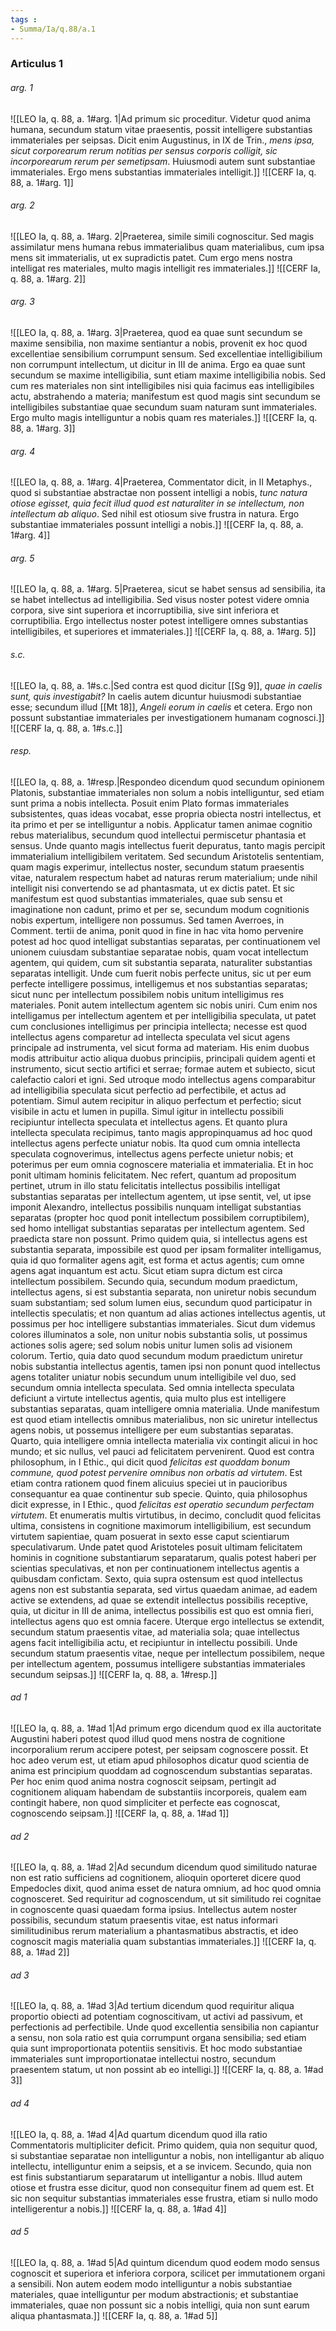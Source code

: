 ```yaml
---
tags : 
- Summa/Ia/q.88/a.1
---
```


### Articulus 1

###### arg. 1
![[LEO Ia, q. 88, a. 1#arg. 1|Ad primum sic proceditur. Videtur quod anima humana, secundum statum vitae praesentis, possit intelligere substantias immateriales per seipsas. Dicit enim Augustinus, in IX de Trin., *mens ipsa, sicut corporearum rerum notitias per sensus corporis colligit, sic incorporearum rerum per semetipsam*. Huiusmodi autem sunt substantiae immateriales. Ergo mens substantias immateriales intelligit.]]
![[CERF Ia, q. 88, a. 1#arg. 1]]

###### arg. 2
![[LEO Ia, q. 88, a. 1#arg. 2|Praeterea, simile simili cognoscitur. Sed magis assimilatur mens humana rebus immaterialibus quam materialibus, cum ipsa mens sit immaterialis, ut ex supradictis patet. Cum ergo mens nostra intelligat res materiales, multo magis intelligit res immateriales.]]
![[CERF Ia, q. 88, a. 1#arg. 2]]

###### arg. 3
![[LEO Ia, q. 88, a. 1#arg. 3|Praeterea, quod ea quae sunt secundum se maxime sensibilia, non maxime sentiantur a nobis, provenit ex hoc quod excellentiae sensibilium corrumpunt sensum. Sed excellentiae intelligibilium non corrumpunt intellectum, ut dicitur in III de anima. Ergo ea quae sunt secundum se maxime intelligibilia, sunt etiam maxime intelligibilia nobis. Sed cum res materiales non sint intelligibiles nisi quia facimus eas intelligibiles actu, abstrahendo a materia; manifestum est quod magis sint secundum se intelligibiles substantiae quae secundum suam naturam sunt immateriales. Ergo multo magis intelliguntur a nobis quam res materiales.]]
![[CERF Ia, q. 88, a. 1#arg. 3]]

###### arg. 4
![[LEO Ia, q. 88, a. 1#arg. 4|Praeterea, Commentator dicit, in II Metaphys., quod si substantiae abstractae non possent intelligi a nobis, *tunc natura otiose egisset, quia fecit illud quod est naturaliter in se intellectum, non intellectum ab aliquo*. Sed nihil est otiosum sive frustra in natura. Ergo substantiae immateriales possunt intelligi a nobis.]]
![[CERF Ia, q. 88, a. 1#arg. 4]]

###### arg. 5
![[LEO Ia, q. 88, a. 1#arg. 5|Praeterea, sicut se habet sensus ad sensibilia, ita se habet intellectus ad intelligibilia. Sed visus noster potest videre omnia corpora, sive sint superiora et incorruptibilia, sive sint inferiora et corruptibilia. Ergo intellectus noster potest intelligere omnes substantias intelligibiles, et superiores et immateriales.]]
![[CERF Ia, q. 88, a. 1#arg. 5]]

###### s.c.
![[LEO Ia, q. 88, a. 1#s.c.|Sed contra est quod dicitur [[Sg 9]], *quae in caelis sunt, quis investigabit?* In caelis autem dicuntur huiusmodi substantiae esse; secundum illud [[Mt 18]], *Angeli eorum in caelis* et cetera. Ergo non possunt substantiae immateriales per investigationem humanam cognosci.]]
![[CERF Ia, q. 88, a. 1#s.c.]]

###### resp.
![[LEO Ia, q. 88, a. 1#resp.|Respondeo dicendum quod secundum opinionem Platonis, substantiae immateriales non solum a nobis intelliguntur, sed etiam sunt prima a nobis intellecta. Posuit enim Plato formas immateriales subsistentes, quas ideas vocabat, esse propria obiecta nostri intellectus, et ita primo et per se intelliguntur a nobis. Applicatur tamen animae cognitio rebus materialibus, secundum quod intellectui permiscetur phantasia et sensus. Unde quanto magis intellectus fuerit depuratus, tanto magis percipit immaterialium intelligibilem veritatem. Sed secundum Aristotelis sententiam, quam magis experimur, intellectus noster, secundum statum praesentis vitae, naturalem respectum habet ad naturas rerum materialium; unde nihil intelligit nisi convertendo se ad phantasmata, ut ex dictis patet. Et sic manifestum est quod substantias immateriales, quae sub sensu et imaginatione non cadunt, primo et per se, secundum modum cognitionis nobis expertum, intelligere non possumus. Sed tamen Averroes, in Comment. tertii de anima, ponit quod in fine in hac vita homo pervenire potest ad hoc quod intelligat substantias separatas, per continuationem vel unionem cuiusdam substantiae separatae nobis, quam vocat intellectum agentem, qui quidem, cum sit substantia separata, naturaliter substantias separatas intelligit. Unde cum fuerit nobis perfecte unitus, sic ut per eum perfecte intelligere possimus, intelligemus et nos substantias separatas; sicut nunc per intellectum possibilem nobis unitum intelligimus res materiales. Ponit autem intellectum agentem sic nobis uniri. Cum enim nos intelligamus per intellectum agentem et per intelligibilia speculata, ut patet cum conclusiones intelligimus per principia intellecta; necesse est quod intellectus agens comparetur ad intellecta speculata vel sicut agens principale ad instrumenta, vel sicut forma ad materiam. His enim duobus modis attribuitur actio aliqua duobus principiis, principali quidem agenti et instrumento, sicut sectio artifici et serrae; formae autem et subiecto, sicut calefactio calori et igni. Sed utroque modo intellectus agens comparabitur ad intelligibilia speculata sicut perfectio ad perfectibile, et actus ad potentiam. Simul autem recipitur in aliquo perfectum et perfectio; sicut visibile in actu et lumen in pupilla. Simul igitur in intellectu possibili recipiuntur intellecta speculata et intellectus agens. Et quanto plura intellecta speculata recipimus, tanto magis appropinquamus ad hoc quod intellectus agens perfecte uniatur nobis. Ita quod cum omnia intellecta speculata cognoverimus, intellectus agens perfecte unietur nobis; et poterimus per eum omnia cognoscere materialia et immaterialia. Et in hoc ponit ultimam hominis felicitatem. Nec refert, quantum ad propositum pertinet, utrum in illo statu felicitatis intellectus possibilis intelligat substantias separatas per intellectum agentem, ut ipse sentit, vel, ut ipse imponit Alexandro, intellectus possibilis nunquam intelligat substantias separatas (propter hoc quod ponit intellectum possibilem corruptibilem), sed homo intelligat substantias separatas per intellectum agentem. Sed praedicta stare non possunt. Primo quidem quia, si intellectus agens est substantia separata, impossibile est quod per ipsam formaliter intelligamus, quia id quo formaliter agens agit, est forma et actus agentis; cum omne agens agat inquantum est actu. Sicut etiam supra dictum est circa intellectum possibilem. Secundo quia, secundum modum praedictum, intellectus agens, si est substantia separata, non uniretur nobis secundum suam substantiam; sed solum lumen eius, secundum quod participatur in intellectis speculatis; et non quantum ad alias actiones intellectus agentis, ut possimus per hoc intelligere substantias immateriales. Sicut dum videmus colores illuminatos a sole, non unitur nobis substantia solis, ut possimus actiones solis agere; sed solum nobis unitur lumen solis ad visionem colorum. Tertio, quia dato quod secundum modum praedictum uniretur nobis substantia intellectus agentis, tamen ipsi non ponunt quod intellectus agens totaliter uniatur nobis secundum unum intelligibile vel duo, sed secundum omnia intellecta speculata. Sed omnia intellecta speculata deficiunt a virtute intellectus agentis, quia multo plus est intelligere substantias separatas, quam intelligere omnia materialia. Unde manifestum est quod etiam intellectis omnibus materialibus, non sic uniretur intellectus agens nobis, ut possemus intelligere per eum substantias separatas. Quarto, quia intelligere omnia intellecta materialia vix contingit alicui in hoc mundo; et sic nullus, vel pauci ad felicitatem pervenirent. Quod est contra philosophum, in I Ethic., qui dicit quod *felicitas est quoddam bonum commune, quod potest pervenire omnibus non orbatis ad virtutem*. Est etiam contra rationem quod finem alicuius speciei ut in paucioribus consequantur ea quae continentur sub specie. Quinto, quia philosophus dicit expresse, in I Ethic., quod *felicitas est operatio secundum perfectam virtutem*. Et enumeratis multis virtutibus, in decimo, concludit quod felicitas ultima, consistens in cognitione maximorum intelligibilium, est secundum virtutem sapientiae, quam posuerat in sexto esse caput scientiarum speculativarum. Unde patet quod Aristoteles posuit ultimam felicitatem hominis in cognitione substantiarum separatarum, qualis potest haberi per scientias speculativas, et non per continuationem intellectus agentis a quibusdam confictam. Sexto, quia supra ostensum est quod intellectus agens non est substantia separata, sed virtus quaedam animae, ad eadem active se extendens, ad quae se extendit intellectus possibilis receptive, quia, ut dicitur in III de anima, intellectus possibilis est quo est omnia fieri, intellectus agens quo est omnia facere. Uterque ergo intellectus se extendit, secundum statum praesentis vitae, ad materialia sola; quae intellectus agens facit intelligibilia actu, et recipiuntur in intellectu possibili. Unde secundum statum praesentis vitae, neque per intellectum possibilem, neque per intellectum agentem, possumus intelligere substantias immateriales secundum seipsas.]]
![[CERF Ia, q. 88, a. 1#resp.]]

###### ad 1
![[LEO Ia, q. 88, a. 1#ad 1|Ad primum ergo dicendum quod ex illa auctoritate Augustini haberi potest quod illud quod mens nostra de cognitione incorporalium rerum accipere potest, per seipsam cognoscere possit. Et hoc adeo verum est, ut etiam apud philosophos dicatur quod scientia de anima est principium quoddam ad cognoscendum substantias separatas. Per hoc enim quod anima nostra cognoscit seipsam, pertingit ad cognitionem aliquam habendam de substantiis incorporeis, qualem eam contingit habere, non quod simpliciter et perfecte eas cognoscat, cognoscendo seipsam.]]
![[CERF Ia, q. 88, a. 1#ad 1]]

###### ad 2
![[LEO Ia, q. 88, a. 1#ad 2|Ad secundum dicendum quod similitudo naturae non est ratio sufficiens ad cognitionem, alioquin oporteret dicere quod Empedocles dixit, quod anima esset de natura omnium, ad hoc quod omnia cognosceret. Sed requiritur ad cognoscendum, ut sit similitudo rei cognitae in cognoscente quasi quaedam forma ipsius. Intellectus autem noster possibilis, secundum statum praesentis vitae, est natus informari similitudinibus rerum materialium a phantasmatibus abstractis, et ideo cognoscit magis materialia quam substantias immateriales.]]
![[CERF Ia, q. 88, a. 1#ad 2]]

###### ad 3
![[LEO Ia, q. 88, a. 1#ad 3|Ad tertium dicendum quod requiritur aliqua proportio obiecti ad potentiam cognoscitivam, ut activi ad passivum, et perfectionis ad perfectibile. Unde quod excellentia sensibilia non capiantur a sensu, non sola ratio est quia corrumpunt organa sensibilia; sed etiam quia sunt improportionata potentiis sensitivis. Et hoc modo substantiae immateriales sunt improportionatae intellectui nostro, secundum praesentem statum, ut non possint ab eo intelligi.]]
![[CERF Ia, q. 88, a. 1#ad 3]]

###### ad 4
![[LEO Ia, q. 88, a. 1#ad 4|Ad quartum dicendum quod illa ratio Commentatoris multipliciter deficit. Primo quidem, quia non sequitur quod, si substantiae separatae non intelliguntur a nobis, non intelligantur ab aliquo intellectu, intelliguntur enim a seipsis, et a se invicem. Secundo, quia non est finis substantiarum separatarum ut intelligantur a nobis. Illud autem otiose et frustra esse dicitur, quod non consequitur finem ad quem est. Et sic non sequitur substantias immateriales esse frustra, etiam si nullo modo intelligerentur a nobis.]]
![[CERF Ia, q. 88, a. 1#ad 4]]

###### ad 5
![[LEO Ia, q. 88, a. 1#ad 5|Ad quintum dicendum quod eodem modo sensus cognoscit et superiora et inferiora corpora, scilicet per immutationem organi a sensibili. Non autem eodem modo intelliguntur a nobis substantiae materiales, quae intelliguntur per modum abstractionis; et substantiae immateriales, quae non possunt sic a nobis intelligi, quia non sunt earum aliqua phantasmata.]]
![[CERF Ia, q. 88, a. 1#ad 5]]

